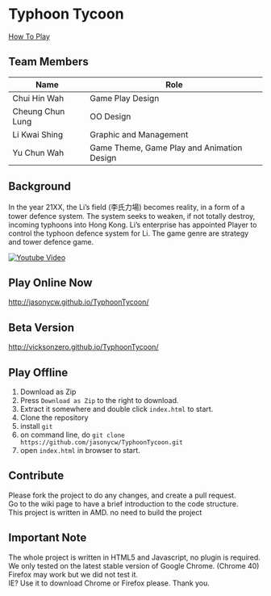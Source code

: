 # Typhoon Tycoon

[How To Play](https://github.com/jasonycw/TyphoonTycoon/wiki/Instructions-%7C-How-To-Play)

## Team Members
Name                | Role
--------------------|-----------
Chui Hin Wah        |Game Play Design
Cheung Chun Lung    |OO Design
Li Kwai Shing       |Graphic and Management
Yu Chun Wah         |Game Theme, Game Play and Animation Design

## Background
In the year 21XX, the Li’s field (李氏力場) becomes reality, in a form of a tower defence system. The system seeks to weaken, if not totally destroy, incoming typhoons into Hong Kong. Li’s enterprise has appointed Player to control the typhoon defence system for Li. The game genre are strategy and tower defence game.

<!-- ![screenshot](http://i.imgur.com/0QTJuur.png) -->
[![Youtube Video](https://raw.githubusercontent.com/jasonycw/TyphoonTycoon/gh-pages/img/Screenshot_3.png)](http://www.youtube.com/watch?v=GobD4n9bhMU)

## Play Online Now
http://jasonycw.github.io/TyphoonTycoon/

## Beta Version
http://vicksonzero.github.io/TyphoonTycoon/

## Play Offline
1. Download as Zip
  1. Press `Download as Zip` to the right to download.
  2. Extract it somewhere and double click `index.html` to start.
2. Clone the repository
  1. install `git`
  2. on command line, do `git clone https://github.com/jasonycw/TyphoonTycoon.git`
  3. open `index.html` in browser to start.

## Contribute
Please fork the project to do any changes, and create a pull request.  
Go to the wiki page to have a brief introduction to the code structure.  
This project is written in AMD. no need to build the project

## Important Note
The whole project is written in HTML5 and Javascript, no plugin is required.  
We only tested on the latest stable version of Google Chrome. (Chrome 40)  
Firefox may work but we did not test it.  
IE? Use it to download Chrome or Firefox please. Thank you.  
